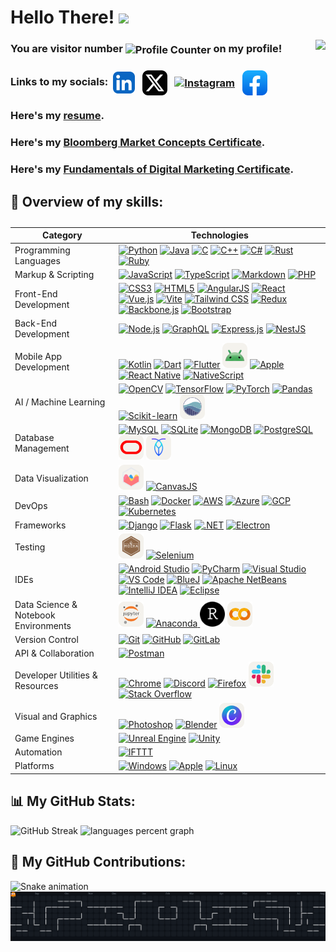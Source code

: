 # Hello There! <img src="https://media.giphy.com/media/v1.Y2lkPTc5MGI3NjExYThldjk3NmRqYXB5bGxmdzE4ZzI5d2c2bXhlZ2l0cTl4NGxzdWh5dSZlcD12MV9pbnRlcm5hbF9naWZfYnlfaWQmY3Q9cw/w1OBpBd7kJqHrJnJ13/giphy.gif" width="50px">

<img align = "right" height = "300" src = "https://media.giphy.com/media/v1.Y2lkPTc5MGI3NjExbTNiYndtMDYzaHl5M3hxcDZnN20yNXd0OWI5amM2MHdveXpsMGo2ciZlcD12MV9pbnRlcm5hbF9naWZfYnlfaWQmY3Q9cw/9Vozsrukh9ZIs/giphy.gif" />

### You are visitor number <img align = "center" src="https://profile-counter.glitch.me/iamrishigandhi/count.svg?" alt="Profile Counter" width="250" /> on my profile!

### Links to my socials:&nbsp; <a href="https://www.linkedin.com/in/iamrishigandhi/"><img align= "center" src="https://github.com/LelouchFR/skill-icons/blob/main/assets/linkedin.svg" alt="LinkedIn" height="35" /></a> &nbsp; <a href="https://twitter.com/i8rishigandhi" target="_blank"><img align= "center" src="https://github.com/LelouchFR/skill-icons/blob/main/assets/x-dark.svg" alt="Twitter" height="40"/></a> &nbsp; <a href="https://www.instagram.com/iamrishigandhi/" target="_blank"><img align= "center" src="https://github.com/LelouchFR/skill-icons/blob/main/assets/instagram.svg" alt="Instagram" height="40" /></a> &nbsp; <a href="https://www.facebook.com/iamrishigandhi/" target="_blank"><img align= "center" src="https://github.com/LelouchFR/skill-icons/blob/main/assets/facebook.svg" alt="Facebook" height="40"/></a> &nbsp;

### Here's my [resume](https://github.com/iamrishigandhi/iamrishigandhi/blob/main/Rishi_Gandhi_Resume.pdf).

### Here's my [Bloomberg Market Concepts Certificate](https://portal.bloombergforeducation.com/certificates/XXUQ4wagDCUqi6AcPZT4djj7).

### Here's my [Fundamentals of Digital Marketing Certificate](https://skillshop.exceedlms.com/student/award/bnkWcznYPTen9NfVYCDMXctm).

## 💼 Overview of my skills:

| Category | Technologies |
| - | - |
| Programming Languages | <a href="https://www.python.org/" target="_blank"><img src="https://github.com/iamrishigandhi/skill-icons/blob/main/icons/Python-Light.svg" height="40" alt="Python" /></a> <a href="https://www.java.com/" target="_blank"><img src="https://github.com/iamrishigandhi/skill-icons/blob/main/icons/Java-Light.svg" height="40" alt="Java" /></a> <a href="https://en.wikipedia.org/wiki/C_(programming_language)" target="_blank"><img src="https://github.com/iamrishigandhi/skill-icons/blob/main/icons/C.svg" height="40" alt="C" /></a> <a href="https://isocpp.org/" target="_blank"><img src="https://github.com/iamrishigandhi/skill-icons/blob/main/icons/CPP.svg" height="40" alt="C++" /></a> <a href="https://learn.microsoft.com/en-us/dotnet/csharp/" target="_blank"><img src="https://github.com/iamrishigandhi/skill-icons/blob/main/icons/CS.svg" height="40" alt="C#" /></a> <a href="https://www.rust-lang.org/" target="_blank"><img src="https://github.com/iamrishigandhi/skill-icons/blob/main/icons/Rust.svg" height="40" alt="Rust" /></a> <a href="https://www.ruby-lang.org/" target="_blank"><img src="https://github.com/iamrishigandhi/skill-icons/blob/main/icons/Ruby.svg" height="40" alt="Ruby" /></a> |
| Markup & Scripting | <a href="https://developer.mozilla.org/en-US/docs/Web/JavaScript" target="_blank"><img src="https://skillicons.dev/icons?i=js" height="40" alt="JavaScript" /></a> </a> <a href="https://www.typescriptlang.org/" target="_blank"><img src="https://skillicons.dev/icons?i=ts" height="40" alt="TypeScript" /></a> <a href="https://www.markdownguide.org/" target="_blank"><img src="https://github.com/iamrishigandhi/skill-icons/blob/main/icons/Markdown-Light.svg" height="40" alt="Markdown" /></a> <a href="https://www.php.net/" target="_blank"><img src="https://github.com/iamrishigandhi/skill-icons/blob/main/icons/PHP-Light.svg" height="40" alt="PHP" /></a> |
| Front-End Development | <a href="https://developer.mozilla.org/en-US/docs/Web/CSS" target="_blank"><img src="https://cdn.jsdelivr.net/gh/devicons/devicon/icons/css3/css3-original.svg" height="40" alt="CSS3" /></a> <a href="https://developer.mozilla.org/en-US/docs/Web/HTML" target="_blank"><img src="https://skillicons.dev/icons?i=html" height="40" alt="HTML5" /></a> <a href="https://angular.io/" target="_blank"><img src="https://github.com/iamrishigandhi/skill-icons/blob/main/icons/Angular-Light.svg" height="40" alt="AngularJS" /></a> <a href="https://reactjs.org/" target="_blank"><img src="https://github.com/iamrishigandhi/skill-icons/blob/main/icons/React-Light.svg" height="40" alt="React" /></a> <a href="https://vuejs.org/" target="_blank"><img src="https://github.com/iamrishigandhi/skill-icons/blob/main/icons/VueJS-Light.svg" height="40" alt="Vue.js" /></a> <a href="https://vitejs.dev/" target="_blank"><img src="https://github.com/iamrishigandhi/skill-icons/blob/main/icons/Vite-Light.svg" height="40" alt="Vite" /></a> <a href="https://tailwindcss.com/" target="_blank"><img src="https://github.com/iamrishigandhi/skill-icons/blob/main/icons/TailwindCSS-Light.svg" height="40" alt="Tailwind CSS" /></a> <a href="https://redux.js.org/" target="_blank"><img src="https://github.com/iamrishigandhi/skill-icons/blob/65dea6c4eaca7da319e552c09f4cf5a9a8dab2c8/icons/Redux.svg#L4" height="40" alt="Redux" /></a> <a href="https://backbonejs.org/" target="_blank"><img src="https://cdn.jsdelivr.net/gh/devicons/devicon/icons/backbonejs/backbonejs-original.svg" height="40" alt="Backbone.js" /></a> <a href="https://getbootstrap.com/" target="_blank"><img src="https://cdn.jsdelivr.net/gh/devicons/devicon/icons/bootstrap/bootstrap-original.svg" height="40" alt="Bootstrap" /></a> |
| Back-End Development | <a href="https://nodejs.org/" target="_blank"><img src="https://github.com/iamrishigandhi/skill-icons/blob/main/icons/NodeJS-Light.svg" height="40" alt="Node.js" /></a> <a href="https://graphql.org/" target="_blank"><img src="https://github.com/iamrishigandhi/skill-icons/blob/main/icons/GraphQL-Light.svg" height="40" alt="GraphQL" /></a> <a href="https://expressjs.com/" target="_blank"><img src="https://github.com/iamrishigandhi/skill-icons/blob/65dea6c4eaca7da319e552c09f4cf5a9a8dab2c8/icons/ExpressJS-Light.svg#L1" height="40" alt="Express.js" /></a> <a href="https://nestjs.com/" target="_blank"><img src="https://github.com/iamrishigandhi/skill-icons/blob/main/icons/NestJS-Light.svg" height="40" alt="NestJS" /></a> |
| Mobile App Development | <a href="https://kotlinlang.org/" target="_blank"><img src="https://github.com/iamrishigandhi/skill-icons/blob/main/icons/Kotlin-Light.svg" height="40" alt="Kotlin" /></a> <a href="https://dart.dev/" target="_blank"><img src="https://github.com/iamrishigandhi/skill-icons/blob/main/icons/Dart-Light.svg" height="40" alt="Dart" /></a> <a href="https://flutter.dev/" target="_blank"><img src="https://github.com/iamrishigandhi/skill-icons/blob/main/icons/Flutter-Light.svg" height="40" alt="Flutter" /></a> <a href="https://www.android.com/" target="_blank"><img src="https://github.com/LelouchFR/skill-icons/blob/main/assets/android-light.svg" height="40" alt="Android" /></a> <a href="https://developer.apple.com/" target="_blank"><img src="https://github.com/iamrishigandhi/skill-icons/blob/main/icons/Apple-Light.svg" height="40" alt="Apple" /></a> <a href="https://reactnative.dev/" target="_blank"><img src="https://github.com/iamrishigandhi/skill-icons/blob/main/icons/React-Dark.svg" height="40" alt="React Native" /></a> <a href="https://nativescript.org/" target="_blank"><img src="https://cdn.simpleicons.org/nativescript/65ADF1" height="40" alt="NativeScript" /></a> |
| AI / Machine Learning | <a href="https://opencv.org/" target="_blank"><img src="https://github.com/iamrishigandhi/skill-icons/blob/main/icons/OpenCV-Light.svg" height="40" alt="OpenCV" /></a> <a href="https://www.tensorflow.org/" target="_blank"><img src="https://github.com/iamrishigandhi/skill-icons/blob/main/icons/TensorFlow-Light.svg" height="40" alt="TensorFlow" /></a> <a href="https://pytorch.org/" target="_blank"><img src="https://github.com/iamrishigandhi/skill-icons/blob/main/icons/PyTorch-Light.svg" height="40" alt="PyTorch" /></a> <a href="https://pandas.pydata.org/" target="_blank"><img src="https://github.com/LelouchFR/skill-icons/blob/main/assets/pandas-light.svg" height="40" alt="Pandas" /></a> <a href="https://scikit-learn.org/" target="_blank"><img src="https://github.com/iamrishigandhi/skill-icons/blob/main/icons/SciKitLearn-Light.svg" height="40" alt="Scikit-learn" /></a> <a href="https://seaborn.pydata.org/" target="_blank"><img src="https://github.com/LelouchFR/skill-icons/blob/main/assets/seaborn-light.svg" height="40" alt="Seaborn" /></a> |
| Database Management | <a href="https://www.mysql.com/" target="_blank"><img src="https://github.com/iamrishigandhi/skill-icons/blob/main/icons/MySQL-Light.svg" height="40" alt="MySQL" /></a> <a href="https://www.sqlite.org/" target="_blank"><img src="https://cdn.jsdelivr.net/gh/devicons/devicon/icons/sqlite/sqlite-original.svg" height="40" alt="SQLite" /></a> <a href="https://www.mongodb.com/" target="_blank"><img src="https://github.com/iamrishigandhi/skill-icons/blob/main/icons/MongoDB.svg" height="40" alt="MongoDB" /></a> <a href="https://www.postgresql.org/" target="_blank"><img src="https://github.com/iamrishigandhi/skill-icons/blob/main/icons/PostgreSQL-Light.svg" height="40" alt="PostgreSQL" /></a> <a href="https://www.oracle.com/database/" target="_blank"><img src="https://github.com/LelouchFR/skill-icons/blob/main/assets/oracle-light.svg" height="40" alt="Oracle" /></a> <a href="https://www.cockroachlabs.com/" target="_blank"><img src="https://github.com/LelouchFR/skill-icons/blob/main/assets/cockroachdb-light.svg" height="40" alt="CockroachDB" /></a> |
| Data Visualization     | <a href="https://www.chartjs.org/" target="_blank"><img src="https://github.com/LelouchFR/skill-icons/blob/main/assets/chartjs-light.svg" height="40" alt="Chart.js" /></a> <a href="https://canvasjs.com/" target="_blank"><img src="https://github.com/simple-icons/simple-icons/blob/196c5713f742a811891402682769750f396a7017/icons/canvas.svg#L1" height="40" alt="CanvasJS" /></a> |
| DevOps | <a href="https://www.gnu.org/software/bash/" target="_blank"><img src="https://github.com/iamrishigandhi/skill-icons/blob/main/icons/Bash-Light.svg" height="40" alt="Bash" /></a> <a href="https://www.docker.com/" target="_blank"><img src="https://github.com/iamrishigandhi/skill-icons/blob/main/icons/Docker.svg" height="40" alt="Docker" /></a> <a href="https://aws.amazon.com/" target="_blank"><img src="https://github.com/iamrishigandhi/skill-icons/blob/main/icons/AWS-Light.svg" height="40" alt="AWS" /></a> <a href="https://azure.microsoft.com/en-us/" target="_blank"><img src="https://github.com/iamrishigandhi/skill-icons/blob/main/icons/Azure-Light.svg" height="40" alt="Azure" /></a> <a href="https://cloud.google.com/" target="_blank"><img src="https://github.com/iamrishigandhi/skill-icons/blob/main/icons/GCP-Light.svg" height="40" alt="GCP" /></a> <a href="https://kubernetes.io/" target="_blank"><img src="https://github.com/iamrishigandhi/skill-icons/blob/main/icons/Kubernetes.svg" height="40" alt="Kubernetes" /></a> |
| Frameworks | <a href="https://www.djangoproject.com/" target="_blank"><img src="https://skillicons.dev/icons?i=django" height="40" alt="Django" /></a> <a href="https://flask.palletsprojects.com/" target="_blank"><img src="https://github.com/iamrishigandhi/skill-icons/blob/main/icons/Flask-Light.svg" height="40" alt="Flask" /></a> <a href="https://dotnet.microsoft.com/" target="_blank"><img src="https://github.com/iamrishigandhi/skill-icons/blob/65dea6c4eaca7da319e552c09f4cf5a9a8dab2c8/icons/DotNet.svg#L1" height="40" alt=".NET" /></a> <a href="https://www.electronjs.org/" target="_blank"><img src="https://github.com/iamrishigandhi/skill-icons/blob/65dea6c4eaca7da319e552c09f4cf5a9a8dab2c8/icons/Electron.svg#L1" height="40" alt="Electron" /></a> |
| Testing | <a href="https://mochajs.org/" target="_blank"><img src="https://github.com/LelouchFR/skill-icons/blob/main/assets/mocha-light.svg" height="40" alt="Mocha" /></a> <a href="https://www.selenium.dev/" target="_blank"><img src="https://github.com/iamrishigandhi/skill-icons/blob/main/icons/Selenium.svg" height="40" alt="Selenium" /></a> |
| IDEs | <a href="https://developer.android.com/studio" target="_blank"><img src="https://github.com/iamrishigandhi/skill-icons/blob/main/icons/AndroidStudio-Light.svg" height="40" alt="Android Studio" /></a> <a href="https://www.jetbrains.com/pycharm/" target="_blank"><img src="https://github.com/iamrishigandhi/skill-icons/blob/main/icons/PyCharm-Light.svg" height="40" alt="PyCharm" /></a> <a href="https://visualstudio.microsoft.com/" target="_blank"><img src="https://github.com/iamrishigandhi/skill-icons/blob/main/icons/VisualStudio-Light.svg" height="40" alt="Visual Studio" /></a> <a href="https://code.visualstudio.com/" target="_blank"><img src="https://github.com/iamrishigandhi/skill-icons/blob/main/icons/VSCode-Light.svg" height="40" alt="VS Code" /></a> <a href="https://www.bluej.org/" target="_blank"><img src="https://upload.wikimedia.org/wikipedia/commons/4/47/BlueJ_Logo.svg" height="40" width="40" alt="BlueJ" /></a> <a href="https://netbeans.apache.org/" target="_blank"><img src="https://upload.wikimedia.org/wikipedia/commons/9/98/Apache_NetBeans_Logo.svg" height="40" alt="Apache NetBeans" /></a> <a href="https://www.jetbrains.com/idea/" target="_blank"><img src="https://github.com/iamrishigandhi/skill-icons/blob/main/icons/Idea-Light.svg" height="40" alt="IntelliJ IDEA" /></a> <a href="https://www.eclipse.org/" target="_blank"><img src="https://github.com/iamrishigandhi/skill-icons/blob/main/icons/Eclipse-Light.svg" height="40" alt="Eclipse" /></a> |
| Data Science & Notebook Environments | <a href="https://jupyter.org/" target="_blank"><img src="https://github.com/LelouchFR/skill-icons/blob/main/assets/jupyter-light.svg" height="40" alt="Jupyter" /></a> <a href="https://www.anaconda.com/" target="_blank"><img src="https://github.com/iamrishigandhi/skill-icons/blob/main/icons/Anaconda-Light.svg" height="40" alt="Anaconda" /> </a> <a href="https://posit.co/products/open-source/rstudio/" target="_blank"><img src="https://github.com/simple-icons/simple-icons/blob/196c5713f742a811891402682769750f396a7017/icons/rstudioide.svg#L1" height="40" alt="RStudio" /></a> <a href="https://colab.google/" target="_blank"><img src="https://github.com/LelouchFR/skill-icons/blob/main/assets/googlecolab-light.svg" height="40" alt="Google Colab" /></a> |
| Version Control | <a href="https://git-scm.com/" target="_blank"><img src="https://github.com/iamrishigandhi/skill-icons/blob/main/icons/Git.svg" height="40" alt="Git" /></a> <a href="https://github.com/" target="_blank"><img src="https://github.com/iamrishigandhi/skill-icons/blob/main/icons/Github-Light.svg" height="40" alt="GitHub" /></a> <a href="https://gitlab.com/" target="_blank"><img src="https://github.com/iamrishigandhi/skill-icons/blob/main/icons/GitLab-Light.svg" height="40" alt="GitLab" /></a> |
| API & Collaboration | <a href="https://www.postman.com/" target="_blank"><img src="https://github.com/iamrishigandhi/skill-icons/blob/main/icons/Postman.svg" height="40" alt="Postman" /></a> |
| Developer Utilities & Resources | <a href="https://www.google.com/chrome/" target="_blank"><img src="https://github.com/LelouchFR/skill-icons/blob/main/assets/chrome-light.svg" height="40" alt="Chrome" /></a> <a href="https://discord.com/" target="_blank"><img src="https://github.com/iamrishigandhi/skill-icons/blob/main/icons/Discord.svg" height="40" alt="Discord" /></a> <a href="https://www.mozilla.org/en-US/firefox/new/" target="_blank"><img src="https://github.com/LelouchFR/skill-icons/blob/main/assets/firefox-light.svg" height="40" alt="Firefox" /></a> <a href="https://slack.com/" target="_blank"><img src="https://github.com/LelouchFR/skill-icons/blob/main/assets/slack-light.svg" height="40" alt="Slack" /></a> <a href="https://stackoverflow.com/" target="_blank"><img src="https://github.com/iamrishigandhi/skill-icons/blob/main/icons/StackOverflow-Light.svg" height="40" alt="Stack Overflow" /></a> |
| Visual and Graphics | <a href="https://www.adobe.com/products/photoshop.html" target="_blank"><img src="https://github.com/iamrishigandhi/skill-icons/blob/main/icons/Photoshop.svg" height="40" alt="Photoshop" /></a> <a href="https://www.blender.org/" target="_blank"><img src="https://github.com/iamrishigandhi/skill-icons/blob/main/icons/Blender-Light.svg" height="40" alt="Blender" /></a> <a href="https://www.canva.com/" target="_blank"><img src="https://github.com/LelouchFR/skill-icons/blob/main/assets/canva-light.svg" height="40" alt="Canva" /></a> |
| Game Engines | <a href="https://www.unrealengine.com/" target="_blank"><img src="https://github.com/iamrishigandhi/skill-icons/blob/65dea6c4eaca7da319e552c09f4cf5a9a8dab2c8/icons/UnrealEngine.svg#L1" height="40" alt="Unreal Engine" /></a> <a href="https://unity.com/" target="_blank"><img src="https://github.com/iamrishigandhi/skill-icons/blob/main/icons/Unity-Light.svg" height="40" alt="Unity" /></a> |
| Automation | <a href="https://ifttt.com/" target="_blank"><img src="https://upload.wikimedia.org/wikipedia/commons/8/8d/IFTTT_Logo.svg" height="40" alt="IFTTT" /></a> |
| Platforms | <a href="https://www.microsoft.com/en-us/windows" target="_blank"><img src="https://github.com/iamrishigandhi/skill-icons/blob/main/icons/Windows-Light.svg" height="40" alt="Windows" /></a> <a href="https://www.apple.com/macos/" target="_blank"><img src="https://github.com/iamrishigandhi/skill-icons/blob/main/icons/Apple-Light.svg" height="40" alt="Apple" /></a> <a href="https://www.kernel.org/" target="_blank"><img src="https://github.com/iamrishigandhi/skill-icons/blob/main/icons/Linux-Light.svg" height="40" alt="Linux" /></a> |

## 📊 My GitHub Stats:

<img src="https://github-readme-streak-stats.herokuapp.com?user=iamrishigandhi&theme=vision-friendly-dark&hide_border=true&mode=daily&card_width=468" alt="GitHub Streak" />

<img src="https://github-readme-stats.vercel.app/api/top-langs/?username=iamrishigandhi&locale=en&hide_title=false&layout=compact&card_width=436&langs_count=6&theme=vision-friendly-dark&hide_border=true&include_all_commits=true&count_private=true" height="150" alt="languages percent graph" />

## 🚀 My GitHub Contributions:

<img src="https://raw.githubusercontent.com/iamrishigandhi/iamrishigandhi/output/snake.svg" alt="Snake animation" />

<img src="https://raw.githubusercontent.com/iamrishigandhi/iamrishigandhi/output/pacman-contribution-graph-dark.svg" alt ="Pacman Animation">

